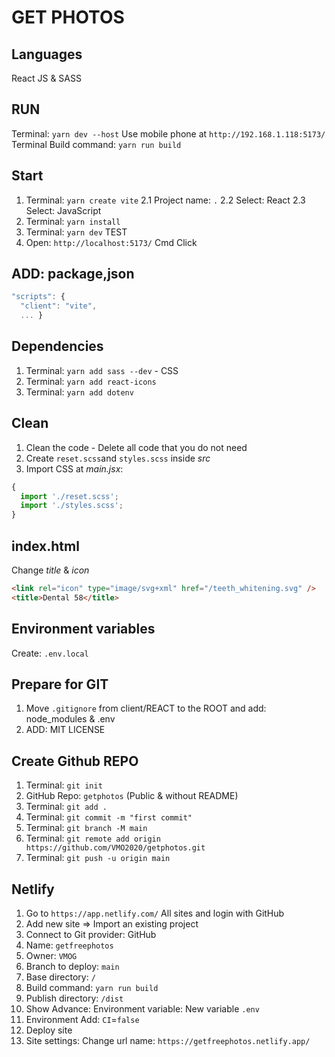# GET PHOTOS

## Languages

React JS & SASS

## RUN

Terminal: `yarn dev --host` Use mobile phone at `http://192.168.1.118:5173/`
Terminal  Build command: `yarn run build`

## Start

1. Terminal: `yarn create vite`
    2.1 Project name: `.`
    2.2 Select: React
    2.3 Select: JavaScript
2. Terminal: `yarn install`
3. Terminal: `yarn dev` TEST
4. Open: `http://localhost:5173/` Cmd Click

## ADD: package,json

```js
"scripts": {
  "client": "vite",
  ... }
```

## Dependencies

1. Terminal: `yarn add sass --dev` - CSS
2. Terminal: `yarn add react-icons`
3. Terminal: `yarn add dotenv`

## Clean

1. Clean the code - Delete all code that you do not need
2. Create `reset.scss`and `styles.scss` inside *src*
3. Import CSS at *main.jsx*:

```js
{
  import './reset.scss';
  import './styles.scss';
}
```

## index.html

Change *title* & *icon*

```html
<link rel="icon" type="image/svg+xml" href="/teeth_whitening.svg" />
<title>Dental 58</title>
```

## Environment variables

Create: `.env.local`

## Prepare for GIT

1. Move `.gitignore` from client/REACT to the ROOT and add: node_modules & .env
2. ADD: MIT LICENSE

## Create Github REPO

1. Terminal: `git init`
2. GitHub Repo: `getphotos`  (Public & without README)
3. Terminal: `git add .`
4. Terminal: `git commit -m "first commit"`
5. Terminal: `git branch -M main`
6. Terminal: `git remote add origin https://github.com/VMO2020/getphotos.git`
7. Terminal: `git push -u origin main`

## Netlify

1. Go to `https://app.netlify.com/` All sites and login with GitHub
2. Add new site => Import an existing project
3. Connect to Git provider: GitHub
4. Name: `getfreephotos`
5. Owner: `VMOG`
6. Branch to deploy: `main`
7. Base directory: `/`
8. Build command: `yarn run build`
9. Publish directory: `/dist`
10. Show Advance: Environment variable: New variable `.env`
11. Environment Add: `CI`=`false`
12. Deploy site
13. Site settings: Change url name: `https://getfreephotos.netlify.app/`
